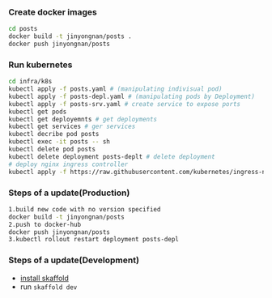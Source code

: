 ### Create docker images

```bash
cd posts
docker build -t jinyongnan/posts .
docker push jinyongnan/posts
```

### Run kubernetes

```bash
cd infra/k8s
kubectl apply -f posts.yaml # (manipulating indivisual pod)
kubectl apply -f posts-depl.yaml # (manipulating pods by Deployment)
kubectl apply -f posts-srv.yaml # create service to expose ports
kubectl get pods
kubectl get deployemnts # get deployments
kubectl get services # ger services
kubectl decribe pod posts
kubectl exec -it posts -- sh
kubectl delete pod posts
kubectl delete deployment posts-deplt # delete deployment
# deploy nginx ingress controller
kubectl apply -f https://raw.githubusercontent.com/kubernetes/ingress-nginx/controller-v0.40.2/deploy/static/provider/cloud/deploy.yaml
```

### Steps of a update(Production)

```bash
1.build new code with no version specified
docker build -t jinyongnan/posts
2.push to docker-hub
docker push jinyongnan/posts
3.kubectl rollout restart deployment posts-depl
```

### Steps of a update(Development)

- [install skaffold](https://skaffold.dev/docs/install/)
- run `skaffold dev`
